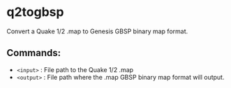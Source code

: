 # q2togbsp

Convert a Quake 1/2 .map to Genesis GBSP binary map format.

## Commands:

- `<input>` : File path to the Quake 1/2 .map
- `<output>` : File path where the .map GBSP binary map format will output.
